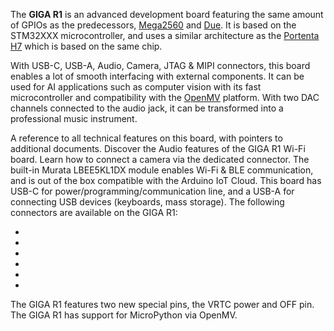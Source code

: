 <FeatureDescription>

The **GIGA R1** is an advanced development board featuring the same amount of GPIOs as the predecessors, [Mega2560]() and [Due](). It is based on the STM32XXX microcontroller, and uses a similar architecture as the [Portenta H7]() which is based on the same chip.

With USB-C, USB-A, Audio, Camera, JTAG & MIPI connectors, this board enables a lot of smooth interfacing with external components. It can be used for AI applications such as computer vision with its fast microcontroller and compatibility with the [OpenMV]() platform. With two DAC channels connected to the audio jack, it can be transformed into a professional music instrument.

</FeatureDescription>

<FeatureList>

<Feature title="Cheat Sheet" image="mega-form-factor">
A reference to all technical features on this board, with pointers to additional documents.
<FeatureLink title="Cheat Sheet" url=""/>
</Feature>

<Feature title="Audio" image="microphone">
Discover the Audio features of the GIGA R1 Wi-Fi board.
<FeatureLink title="Audio Guide" url=""/>
<FeatureLink title="Library" url=""/>
</Feature>

<Feature title="Camera Support" image="camera">
Learn how to connect a camera via the dedicated connector.
<FeatureLink title="Camera Guide" url=""/>
</Feature>

<Feature title="Wi-Fi / BLE" image="wifi-bluetooth">
The built-in Murata LBEE5KL1DX module enables Wi-Fi & BLE communication, and is out of the box compatible with the Arduino IoT Cloud.

<FeatureLink title="Wi-Fi Documentation" url=""/>
<FeatureLink title="BLE Library" url=""/>
<FeatureLink title="IoT Cloud Documentation" url=""/>

</Feature>

<Feature title="USB" image="usb">
This board has USB-C for power/programming/communication line, and a USB-A for connecting USB devices (keyboards, mass storage).

<FeatureLink title="USB Guide" url=""/>
</Feature>

<Feature title="Connectors" image="connection">
The following connectors are available on the GIGA R1:
<ul>
<li><FeatureLink title="USB-C & USB-A" url=""/></li>
<li><FeatureLink title="Audio Jack (DAC)" url=""/></li>
<li><FeatureLink title="Camera" url=""/></li>
<li><FeatureLink title="Display" url=""/></li>
<li><FeatureLink title="JTAG" url=""/></li>
<li><FeatureLink title="SPI" url=""/></li>
</ul>
</Feature>

<Feature title="Special Pins" image="hw-pin">
The GIGA R1 features two new special pins, the VRTC power and OFF pin.

<FeatureLink title="VRTC pin" url=""/>
<FeatureLink title="OFF pin" url=""/>
</Feature>

<Feature title="MicroPython" image="python">
The GIGA R1 has support for MicroPython via OpenMV.

<FeatureLink title="MicroPython Documentation" url=""/>
</Feature>

</FeatureList>
